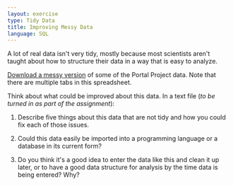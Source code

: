 ```yaml
---
layout: exercise
type: Tidy Data
title: Improving Messy Data
language: SQL
---
```


A lot of real data isn't very tidy, mostly because most scientists aren't taught
about how to structure their data in a way that is easy to analyze.

[Download a messy version](https://ndownloader.figshare.com/files/2252083)
of some of the Portal Project data. Note that there are multiple tabs in this
spreadsheet.

Think about what could be improved about this data. In a text file (*to be
turned in as part of the assignment*):

1.   Describe five things about this data that are not tidy and how you could
     fix each of those issues.

2.   Could this data easily be imported into a programming language or a
     database in its current form?

3.   Do you think it's a good idea to enter the data like this and clean it up
     later, or to have a good data structure for analysis by the time data is
     being entered? Why?
